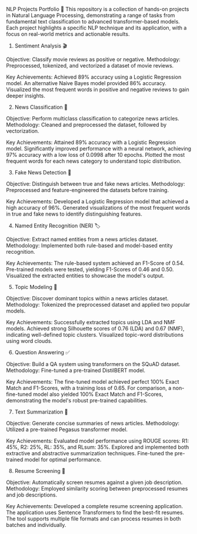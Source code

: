 NLP Projects Portfolio 🧠
This repository is a collection of hands-on projects in Natural Language Processing, demonstrating a range of tasks from fundamental text classification to advanced transformer-based models. Each project highlights a specific NLP technique and its application, with a focus on real-world metrics and actionable results.

1. Sentiment Analysis 🎬
   
Objective: Classify movie reviews as positive or negative.
Methodology: Preprocessed, tokenized, and vectorized a dataset of movie reviews.

Key Achievements:
Achieved 89% accuracy using a Logistic Regression model.
An alternative Naive Bayes model provided 86% accuracy.
Visualized the most frequent words in positive and negative reviews to gain deeper insights.

2. News Classification 📰
   
Objective: Perform multiclass classification to categorize news articles.
Methodology: Cleaned and preprocessed the dataset, followed by vectorization.

Key Achievements:
Attained 89% accuracy with a Logistic Regression model.
Significantly improved performance with a neural network, achieving 97% accuracy with a low loss of 0.0998 after 10 epochs.
Plotted the most frequent words for each news category to understand topic distribution.

3. Fake News Detection 💯
   
Objective: Distinguish between true and fake news articles.
Methodology: Preprocessed and feature-engineered the datasets before training.

Key Achievements:
Developed a Logistic Regression model that achieved a high accuracy of 96%.
Generated visualizations of the most frequent words in true and fake news to identify distinguishing features.

4. Named Entity Recognition (NER) 🏷️
   
Objective: Extract named entities from a news articles dataset.
Methodology: Implemented both rule-based and model-based entity recognition.

Key Achievements:
The rule-based system achieved an F1-Score of 0.54.
Pre-trained models were tested, yielding F1-Scores of 0.46 and 0.50.
Visualized the extracted entities to showcase the model's output.

5. Topic Modeling 📖
   
Objective: Discover dominant topics within a news articles dataset.
Methodology: Tokenized the preprocessed dataset and applied two popular models.

Key Achievements:
Successfully extracted topics using LDA and NMF models.
Achieved strong Silhouette scores of 0.76 (LDA) and 0.67 (NMF), indicating well-defined topic clusters.
Visualized topic-word distributions using word clouds.

6. Question Answering ✅
   
Objective: Build a QA system using transformers on the SQuAD dataset.
Methodology: Fine-tuned a pre-trained DistilBERT model.

Key Achievements:
The fine-tuned model achieved perfect 100% Exact Match and F1-Scores, with a training loss of 0.65.
For comparison, a non-fine-tuned model also yielded 100% Exact Match and F1-Scores, demonstrating the model's robust pre-trained capabilities.

7. Text Summarization 📝
   
Objective: Generate concise summaries of news articles.
Methodology: Utilized a pre-trained Pegasus transformer model.

Key Achievements:
Evaluated model performance using ROUGE scores: R1: 45%, R2: 25%, RL: 35%, and RLsum: 35%.
Explored and implemented both extractive and abstractive summarization techniques.
Fine-tuned the pre-trained model for optimal performance.

8. Resume Screening 🎯
   
Objective: Automatically screen resumes against a given job description.
Methodology: Employed similarity scoring between preprocessed resumes and job descriptions.

Key Achievements:
Developed a complete resume screening application.
The application uses Sentence Transformers to find the best-fit resumes.
The tool supports multiple file formats and can process resumes in both batches and individually.

